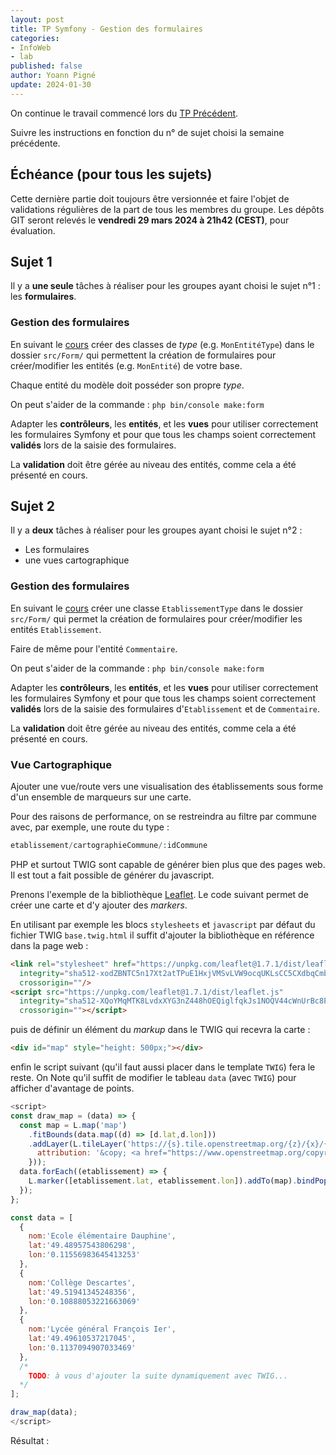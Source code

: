 ```yaml
---
layout: post
title: TP Symfony - Gestion des formulaires
categories:  
- InfoWeb
- lab
published: false
author: Yoann Pigné
update: 2024-01-30
---
```


On  continue le travail commencé lors du [TP Précédent](http://pigne.org/teaching/infoweb/lab/TP-Symfony-Modeles).


Suivre les instructions en fonction du n° de sujet choisi la semaine précédente. 

## Échéance (pour tous les sujets)

Cette dernière partie doit toujours être versionnée et faire l'objet de validations régulières de la part de tous les membres du groupe. Les dépôts GIT seront relevés le **vendredi 29 mars 2024 à 21h42 (CEST)**, pour évaluation.

## Sujet 1

Il y a **une seule** tâches à réaliser pour les groupes ayant choisi le sujet n°1 : les **formulaires**.


### Gestion des formulaires

En suivant le [cours](https://pigne.org/teaching/infoweb/lecture/Symfony-Forms) créer  des classes de *type* (e.g. `MonEntitéType`) dans le dossier `src/Form/` qui permettent la création de formulaires pour créer/modifier les entités (e.g. `MonEntité`) de votre base. 

Chaque entité du modèle doit posséder son propre *type*.

On peut s'aider de la commande : `php bin/console make:form`



Adapter les **contrôleurs**, les **entités**, et les **vues** pour utiliser correctement les formulaires Symfony et pour que tous les champs soient correctement **validés** lors de la saisie des formulaires.

La **validation** doit être gérée au niveau des entités, comme cela a été présenté en cours. 



## Sujet 2

Il y a **deux** tâches à réaliser pour les groupes ayant choisi le sujet n°2 : 

  - Les formulaires
  - une vues cartographique 

### Gestion des formulaires

En suivant le [cours](https://pigne.org/teaching/infoweb/lecture/Symfony-Forms) créer une classe `EtablissementType` dans le dossier `src/Form/` qui permet la création de formulaires pour créer/modifier les entités `Etablissement`.

Faire de même pour l'entité `Commentaire`.

On peut s'aider de la commande : `php bin/console make:form`

Adapter les **contrôleurs**, les **entités**, et les **vues** pour utiliser correctement les formulaires Symfony et pour que tous les champs soient correctement **validés** lors de la saisie des formulaires d'`Etablissement` et de `Commentaire`.

La **validation** doit être gérée au niveau des entités, comme cela a été présenté en cours. 

### Vue Cartographique

Ajouter une vue/route vers une visualisation des établissements sous forme d'un ensemble de marqueurs sur une carte. 

Pour des raisons de performance, on se restreindra au filtre par commune avec, par exemple, une route du type :
```php
etablissement/cartographieCommune/:idCommune
```

PHP et surtout TWIG sont capable de générer bien plus que des pages web. Il est tout a fait possible de générer du javascript.

Prenons l'exemple de la bibliothèque [Leaflet](http://leafletjs.com). Le code suivant permet de créer une carte et d'y ajouter des _markers_.

En utilisant par exemple les blocs `stylesheets` et `javascript` par défaut du fichier  TWIG  `base.twig.html` il suffit d'ajouter la bibliothèque en référence dans la page web :

```html
<link rel="stylesheet" href="https://unpkg.com/leaflet@1.7.1/dist/leaflet.css"
  integrity="sha512-xodZBNTC5n17Xt2atTPuE1HxjVMSvLVW9ocqUKLsCC5CXdbqCmblAshOMAS6/keqq/sMZMZ19scR4PsZChSR7A=="
  crossorigin=""/>
<script src="https://unpkg.com/leaflet@1.7.1/dist/leaflet.js"
  integrity="sha512-XQoYMqMTK8LvdxXYG3nZ448hOEQiglfqkJs1NOQV44cWnUrBc8PkAOcXy20w0vlaXaVUearIOBhiXZ5V3ynxwA=="
  crossorigin=""></script>
```

puis de définir un élément du *markup* dans le TWIG qui recevra la carte :

```html
<div id="map" style="height: 500px;"></div>
```

enfin le script suivant (qu'il faut aussi placer dans le template `TWIG`) fera le reste. On Note  qu'il suffit de modifier le tableau `data` (avec `TWIG`) pour afficher d'avantage de  points.

```javascript
<script>
const draw_map = (data) => {  
  const map = L.map('map')
    .fitBounds(data.map((d) => [d.lat,d.lon]))
    .addLayer(L.tileLayer('https://{s}.tile.openstreetmap.org/{z}/{x}/{y}.png', {
      attribution: '&copy; <a href="https://www.openstreetmap.org/copyright">OpenStreetMap</a> contributors'
    }));
  data.forEach((etablissement) => {
    L.marker([etablissement.lat, etablissement.lon]).addTo(map).bindPopup("<b>"+etablissement.nom+"</b>");
  });
};

const data = [
  {
    nom:'Ecole élémentaire Dauphine',
    lat:'49.48957543806298',
    lon:'0.11556983645413253'
  },
  {
    nom:'Collège Descartes',
    lat:'49.51941345248356',
    lon:'0.10888053221663069'
  },
  {
    nom:'Lycée général François Ier',
    lat:'49.49610537217045',
    lon:'0.1137094907033469'
  },
  /*
    TODO: à vous d'ajouter la suite dynamiquement avec TWIG...
  */
];

draw_map(data);
</script>
```

Résultat :


<link rel="stylesheet" href="https://unpkg.com/leaflet@1.7.1/dist/leaflet.css"
  integrity="sha512-xodZBNTC5n17Xt2atTPuE1HxjVMSvLVW9ocqUKLsCC5CXdbqCmblAshOMAS6/keqq/sMZMZ19scR4PsZChSR7A=="
  crossorigin=""/>
<script src="https://unpkg.com/leaflet@1.7.1/dist/leaflet.js"
  integrity="sha512-XQoYMqMTK8LvdxXYG3nZ448hOEQiglfqkJs1NOQV44cWnUrBc8PkAOcXy20w0vlaXaVUearIOBhiXZ5V3ynxwA=="
  crossorigin=""></script>

<div id="map" style="height: 500px;     page-break-inside:avoid;
"></div>
<script>
const draw_map = (data) => {  
  const map = L.map('map')
    .fitBounds(data.map((d) => [d.lat,d.lon]))
    .addLayer(L.tileLayer('https://{s}.tile.openstreetmap.org/{z}/{x}/{y}.png', {
        attribution: '&copy; <a href="https://www.openstreetmap.org/copyright">OpenStreetMap</a> contributors'
    }));
  
  let marker;
  data.forEach((etablissement) => {
    marker = L.marker([etablissement.lat, etablissement.lon]).addTo(map).bindPopup("<b>"+etablissement.nom+"</b>");
  });

  marker.openPopup();
};


const data = [
  {
    nom:'Ecole élémentaire Dauphine',
    lat:'49.48957543806298',
    lon:'0.11556983645413253'
  },
  {
    nom:'Collège Descartes',
    lat:'49.51941345248356',
    lon:'0.10888053221663069'
  },
  {
    nom:'Lycée général François Ier',
    lat:'49.49610537217045',
    lon:'0.1137094907033469'
  },
];


draw_map(data);

</script>


<!-- 
## Gestion d'authentification et de droits d'utilisateurs

Pour notre application  on souhaite les droits suivants :

- les administrateurs :
  - peuvent créer/modifier/supprimer des musées
- les utilisateurs non-administrateurs:
  - peuvent commenter sur les musées
- les visiteurs non-connectés:
  - peuvent consulter les musées et et les commentaires

Les administrateurs peuvent faire ce que les utilisateurs veuvent faire.

Les utilisateurs connectés peuvent faire ce que les visiteurs peuvent faire.


Symfony possède un mécanisme de base pour la gestion d'utilisateurs. A l'aire un _bundle_ supplémentaire, il est très facile de mettre en place des mécanismes classiques de connexion, déconnexion, et enregistrement de nouveaux utilisateurs.

### Le bundle FOSUserBundle

Suivre les 7 étapes de configuration du bundle ici :
[https://symfony.com/doc/master/bundles/FOSUserBundle/index.html](https://symfony.com/doc/master/bundles/FOSUserBundle)

### _Fixtures_ pour les utilisateurs

Pour simplifier la manipulation des utilisateurs on crée une nouvelle classe de _fixture_ qui permet de générer des utilisateurs avec leur mot de passe. Dans l'exemple suivant la classe  `LoadUserData`  dans le fichier `src/AppBundle/DataFixtures/ORM/LoadUserData.php` permet de créer 2 utilisateurs :

| login | mdp | role |
|-------|-----|------|
| admin | admin | ROLE_ADMIN |
| user  | user | ROLE_USER |


```php
<?php
// src/AppBundle/DataFixtures/ORM/LoadUserData.php

namespace AppBundle\DataFixtures\ORM;

use Doctrine\Common\DataFixtures\FixtureInterface;
use Doctrine\Common\Persistence\ObjectManager;
use Symfony\Component\DependencyInjection\ContainerAwareInterface;
use Symfony\Component\DependencyInjection\ContainerInterface;

class LoadUserData implements FixtureInterface, ContainerAwareInterface
{
    private $container = 'Private';


    public function load(ObjectManager $manager)
    {

        // Get our userManager, you must implement `ContainerAwareInterface`
        $userManager = $this->container->get('fos_user.user_manager');

        // Create our user and set details
        $admin = $userManager->createUser();
        $admin->setUsername('admin');
        $admin->setEmail('admin@domain.com');
        $admin->setPlainPassword('admin');
        //$user->setPassword('3NCRYPT3D-V3R51ON');
        $admin->setEnabled(true);
        $admin->setRoles(array('ROLE_ADMIN'));

        // Update the user
        $userManager->updateUser($admin, true);


        // Create our user and set details
        $user = $userManager->createUser();
        $user->setUsername('user');
        $user->setEmail('user@domain.com');
        $user->setPlainPassword('user');
        //$user->setPassword('3NCRYPT3D-V3R51ON');
        $user->setEnabled(true);
        $user->setRoles(array('ROLE_USER'));

        // Update the user
        $userManager->updateUser($user, true);




        $manager->persist($admin);
        $manager->persist($user);
        $manager->flush();

    }

    public function setContainer(ContainerInterface $container = null)
    {
        $this->container = $container;
    }
    /**
     * @return ContainerInterface
     */
    public function getContainer()
    {
        return $this->container;
    }

}
```

On génère les données avec la commande :

```bash
php bin/console doctrine:fixtures:load
```

### Gestion des droits

Les droits se gèrent ensuite en associant des _roles_ à des _routes_  grâce à des expressions rationnelles dans le fichier `security.yml`

```yml
# ...
access_control:
        - { path: ^/login$, role: IS_AUTHENTICATED_ANONYMOUSLY }
        - { path: ^/register, role: IS_AUTHENTICATED_ANONYMOUSLY }
        - { path: ^/resetting, role: IS_AUTHENTICATED_ANONYMOUSLY }
        - { path: ^/musee/[0-9]+/edit$, role: ROLE_ADMIN }
        - { path: ^/musee/[0-9]+/comment$, role: ROLE_USER }
        - ...
```

### Sécurisation des contrôleurs

On utilise la fonction `denyAccessUnlessGranted` dans les actions de contrôleurs pour s'assurer qu'un utilisateur est autorisé a faire cette action

```php
<?php
class SomeController {

  public function someAction($name)
  {
    // Exception levée si l'utilisateur n'est pas administrateur
    $this->denyAccessUnlessGranted('ROLE_ADMIN', null, 'Unable to access this page!');
// ...

```

### Sécurisation des vues

Dans les vues on va choisir ce que l'on veut montrer en fonctions des droits de l'utilisateur :

{% raw %}
```liquid
{% if is_granted('ROLE_ADMIN') %}
    <a href="...">Delete</a>
{% endif %}

{% if is_granted('ROLE_USER') %}
    <h2>Donnez votre avis</h2>
    {{ form_start(comment_form) }}
    {{ form_widget(comment_form) }}
    {{ form_end(comment_form) }}
{% endif %}
```
{% endraw %}
### Surcharger les templates de FOSUserBundle

[Overriding Default FOSUserBundle Templates](http://symfony.com/doc/current/bundles/FOSUserBundle/overriding_templates.html) -->
